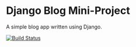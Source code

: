 # Django Blog Mini-Project

A simple blog app written using Django.

[![Build Status](https://travis-ci.org/ShaunZA/django-blog.svg?branch=master)](https://travis-ci.org/ShaunZA/django-blog)
